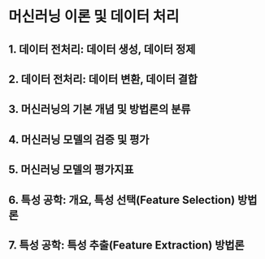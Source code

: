 # 머신러닝 이론 및 데이터 처리 



## 1. 데이터 전처리: 데이터 생성, 데이터 정제 

















## 2. 데이터 전처리: 데이터 변환, 데이터 결합







## 3. 머신러닝의 기본 개념 및 방법론의 분류





## 4. 머신러닝 모델의 검증 및 평가





## 5. 머신러닝 모델의 평가지표







## 6. 특성 공학: 개요, 특성 선택(Feature Selection) 방법론









## 7. 특성 공학: 특성 추출(Feature Extraction) 방법론









